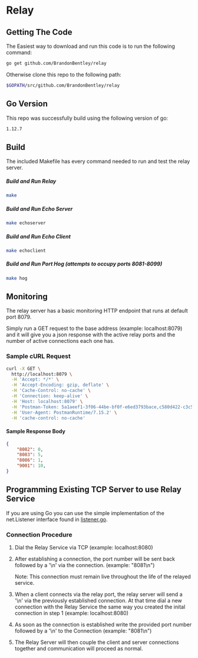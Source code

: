 # Relay

## Getting The Code
The Easiest way to download and run this code is to run the following command:

```bash
go get github.com/BrandonBentley/relay
```
Otherwise clone this repo to the following path:
```bash
$GOPATH/src/github.com/BrandonBentley/relay
```

## Go Version
This repo was successfully build using the following version of go:
```bash
1.12.7
```

## Build
The included Makefile has every command needed to run and test the relay server.
##### Build and Run Relay
```bash 
make
```
##### Build and Run Echo Server
```bash 
make echoserver
```

##### Build and Run Echo Client
```bash 
make echoclient
```

##### Build and Run Port Hog (attempts to occupy ports 8081-8099)
```bash 
make hog
```

## Monitoring
The relay server has a basic monitoring HTTP endpoint that runs at default port 8079.

Simply run a GET request to the base address (example: localhost:8079) and it will give you a json response with the active relay ports and the number of active connections each one has.

### Sample cURL Request
```bash
curl -X GET \
  http://localhost:8079 \
  -H 'Accept: */*' \
  -H 'Accept-Encoding: gzip, deflate' \
  -H 'Cache-Control: no-cache' \
  -H 'Connection: keep-alive' \
  -H 'Host: localhost:8079' \
  -H 'Postman-Token: 5a1aeef1-3f06-44be-bf0f-e6ed3793bace,c580d422-c3c5-4954-8c16-085e98581378' \
  -H 'User-Agent: PostmanRuntime/7.15.2' \
  -H 'cache-control: no-cache'
```

#### Sample Response Body
```json
{
    "8082": 0,
    "8083": 5,
    "8086": 1,
    "9001": 10,
}
```


## Programming Existing TCP Server to use Relay Service
If you are using Go you can use the simple implementation of the net.Listener interface found in [listener.go](https://github.com/BrandonBentley/relay/blob/master/relayclient/listener.go).

### Connection Procedure
1. Dial the Relay Service via TCP (example: localhost:8080)
   
2. After establishing a connection, the port number will be sent back followed by a '\n' via the connection. (example: "8081\n")
   
   Note: This connection must remain live throughout the life of the relayed service.

3. When a client connects via the relay port, the relay server will send a '\n' via the previously established connection. At that time dial a new connection with the Relay Service the same way you created the inital connection in step 1 (example: localhost:8080)
   
4. As soon as the connection is established write the provided port number followed by a '\n' to the Connection (example: "8081\n")
   
5. The Relay Server will then couple the client and server connections together and communication will proceed as normal.


